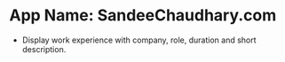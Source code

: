 # **App Name**: SandeeChaudhary.com

- Display work experience with company, role, duration and short description.
